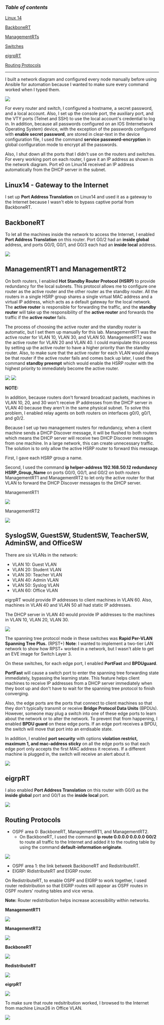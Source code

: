 ### ***Table of contents***

[Linux 14](#1)

[BackboneRT](#2)

[ManagementRTs](#3)

[Switches](#4)

[eigrpRT](#5)

[Routing Protocols](#6)

---

I built a network diagram and configured every node manually before using Ansible for automation because I wanted to make sure every command worked when I typed them.

![](https://github.com/greenarrow2019/Ansible-Network-Automation/blob/master/Network%20Diagram/Images/1.png)

For every router and switch, I configured a hostname, a secret password, and a local account. Also, I set up the console port, the auxiliary port, and the VTY ports (Telnet and SSH) to use the local account's credential to log in. In addition, because all passwords configured on an IOS (Internetwork Operating System) device, with the exception of the passwords configured with **enable secret password**, are stored in clear-text in the device configuration file, I used the command **service password-encryption** in global configuration mode to encrypt all the passwords.

Also, I shut down all the ports that I didn't use on the routers and switches. For every working port on each router, I gave it an IP address as shown in the network diagram. 
Port e0 on Linux14 received an IP address automatically from the DHCP server in the subnet.

<a name = '1'></a>
## Linux14 - Gateway to the Internet

I set up **Port Address Translation** on Linux14 and used it as a gateway to the Internet because I wasn't eble to bypass captive portal from BackboneRT.

<a name = '2'></a>
## BackboneRT

To let all the machines inside the network to access the Internet, I enabled **Port Address Translation** on this router. Port G0/2 had an **inside global** address, and ports G0/0, G0/1, and G0/3 each had an **inside local** address. 

![](https://github.com/greenarrow2019/Ansible-Network-Automation/blob/master/Network%20Diagram/Images/4.png)

<a name = '3'></a>
## ManagementRT1 and ManagementRT2

On both routers, I enabled **Hot Standby Router Protocol (HSRP)** to provide redundancy for the local subnets. This protocol allows me to configure one router as the active router and the other router as the standby router. All the routers in a single HSRP group shares a single virtual MAC address and a virtual IP address, which acts as a default gateway for the local network. The **active router** is responsible for forwarding the traffic, and the **standby router** will take up the responsibility of the **active router** and forwards the traffic if the **active router** fails. 

The process of choosing the active router and the standby router is automatic, but I set them up manually for this lab. ManagementRT1 was the active router for VLAN 10, VLAN 30, and VLAN 50. ManagementRT2 was the active router for VLAN 20 and VLAN 40. I could manipulate this process by setting up the active router to have a higher priority than the standby router. Also, to make sure that the active router for each VLAN would always be that router if the active router fails and comes back up later, I used the command **standby preempt** which would enable the HSRP router with the highest priority to immediately become the active router. 

![](https://github.com/greenarrow2019/Ansible-Network-Automation/blob/master/Network%20Diagram/Images/2.png)
![](https://github.com/greenarrow2019/Ansible-Network-Automation/blob/master/Network%20Diagram/Images/3.png)

**NOTE:**

In addition, because routers don't forward broadcast packets, machines in VLAN 10, 20, and 30 won't receive IP addresses from the DHCP server in VLAN 40 because they aren't in the same physical subnet. To solve this problem, I enabled relay agents on both routers on interfaces g0/0, g0/1, and g0/2.

Because I set up two management routers for redundancy, when a client machine sends a DHCP Discover message, it will be flushed to both routers which means the DHCP server will receive two DHCP Discover messages from one machine. In a large network, this can create unnecessary traffic. The solution is to only allow the active HSRP router to forward this message. 

First, I gave each HSRP group a name.

Second, I used the command **ip helper-address 192.168.50.12 redundancy HSRP_Group_Name** on ports G0/0, G0/1, and G0/2 on both routers ManagementRT1 and ManagementRT2 to let only the active router for that VLAN to forward the DHCP Discover messages to the DHCP server.

ManagementRT1

![](https://github.com/greenarrow2019/Ansible-Network-Automation/blob/master/Network%20Diagram/Images/17.png)

ManagementRT2

![](https://github.com/greenarrow2019/Ansible-Network-Automation/blob/master/Network%20Diagram/Images/16.png)
 
 <a name = '4'></a>
## SyslogSW, GuestSW, StudentSW, TeacherSW, AdminSW, and OfficeSW

There are six VLANs in the network:
* VLAN 10: Guest VLAN
* VLAN 20: Student VLAN
* VLAN 30: Teacher VLAN
* VLAN 40: Admin VLAN
* VLAN 50: Syslog VLAN
* VLAN 60: Office VLAN

eigrpRT would provide IP addresses to client machines in VLAN 60. Also, machines in VLAN 40 and VLAN 50 all had static IP addresses.

The DHCP server in VLAN 40 would provide IP addresses to the machines in VLAN 10, VLAN 20, VLAN 30.

![](https://github.com/greenarrow2019/Ansible-Network-Automation/blob/master/Network%20Diagram/Images/10.png)

The spanning tree protocol mode in these switches was **Rapid Per-VLAN Spanning Tree Plus.** (RPST+)
**Note**: I wanted to implement a two-tier LAN network to show how RPST+ worked in a network, but I wasn't able to get an EVE image for Switch Layer 3.

On these switches, for each edge port, I enabled **PortFast** and **BPDUguard**. 

**PortFast** will cause a switch port to enter the spanning tree forwarding state immediately, bypassing the learning state. This feature helps client machines to receive IP addresses from a DHCP server immediately when they boot up and don't have to wait for the spanning tree protocol to finish converging. 

Also, the edge ports are the ports that connect to client machines so that they don't typically transmit or receive **Bridge Protocol Data Units** (BPDUs). However, someone may plug a switch into one of these edge ports to learn about the network or to alter the network. To prevent that from happening, I enabled **BPDU guard** on these edge ports. If an edge port receives a BPDU, the switch will move that port into an errdisable state.

In addition, I enabled **port security** with options **violation restrict, maximum 1, and mac-address sticky** on all the edge ports so that each edge port only accepts the first MAC address it receives. If a different machine is plugged in, the switch will receive an alert about it. 

![](https://github.com/greenarrow2019/Ansible-Network-Automation/blob/master/Network%20Diagram/Images/11.png)

<a name = '5'></a>
## eigrpRT

I also enabled **Port Address Translation** on this router with G0/0 as the **inside global** port and G0/1 as the **inside local** port.

![](https://github.com/greenarrow2019/Ansible-Network-Automation/blob/master/Network%20Diagram/Images/14.png)

<a name = '6'></a>
## Routing Protocols

* OSPF area 0: BackboneRT, ManagementRT1, and ManagementRT2.
    * On BackboneRT, I used the command **ip route 0.0.0.0 0.0.0.0 G0/2** to route all traffic to the Internet and added it to the routing table by using the command **default-information originate**.  
    
![](https://github.com/greenarrow2019/Ansible-Network-Automation/blob/master/Network%20Diagram/Images/12.png)

* OSPF area 1: the link betweek BackboneRT and RedistributeRT.
* EIGRP: RidistributeRT and EIGRP router.

On RedistributeRT, to enable OSPF and EIGRP to work together, I used router redistribution so that EIGRP routes will appear as OSPF routes in OSPF routers' routing tables and vice versa. 

**Note:** Router redistribution helps increase accessibility within networks.

**ManagementRT1**

![](https://github.com/greenarrow2019/Ansible-Network-Automation/blob/master/Network%20Diagram/Images/5.png)

**ManagementRT2**

![](https://github.com/greenarrow2019/Ansible-Network-Automation/blob/master/Network%20Diagram/Images/6.png)

**BackboneRT**

![](https://github.com/greenarrow2019/Ansible-Network-Automation/blob/master/Network%20Diagram/Images/7.png)

**RedistributeRT**

![](https://github.com/greenarrow2019/Ansible-Network-Automation/blob/master/Network%20Diagram/Images/8.png)

**eigrpRT**

![](https://github.com/greenarrow2019/Ansible-Network-Automation/blob/master/Network%20Diagram/Images/9.png)

To make sure that route redsitribution worked, I browsed to the Internet from machine Linux26 in Office VLAN.

![](https://github.com/greenarrow2019/Ansible-Network-Automation/blob/master/Network%20Diagram/Images/15.png)
